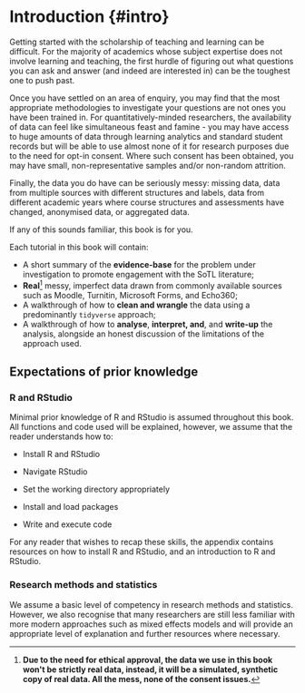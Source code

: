 # Introduction {#intro}

Getting started with the scholarship of teaching and learning can be difficult. For the majority of academics whose subject expertise does not involve learning and teaching, the first hurdle of figuring out what questions you can ask and answer (and indeed are interested in) can be the toughest one to push past.

Once you have settled on an area of enquiry, you may find that the most appropriate methodologies to investigate your questions are not ones you have been trained in. For quantitatively-minded researchers, the availability of data can feel like simultaneous feast and famine - you may have access to huge amounts of data through learning analytics and standard student records but will be able to use almost none of it for research purposes due to the need for opt-in consent. Where such consent has been obtained, you may have small, non-representative samples and/or non-random attrition.

Finally, the data you do have can be seriously messy: missing data, data from multiple sources with different structures and labels, data from different academic years where course structures and assessments have changed, anonymised data, or aggregated data.

If any of this sounds familiar, this book is for you.

Each tutorial in this book will contain:

-   A short summary of the **evidence-base** for the problem under investigation to promote engagement with the SoTL literature;
-   **Real**[^1] messy, imperfect data drawn from commonly available sources such as Moodle, Turnitin, Microsoft Forms, and Echo360;
-   A walkthrough of how to **clean and wrangle** the data using a predominantly `tidyverse` approach;
-   A walkthrough of how to **analyse**, **interpret, and**, and **write-up** the analysis, alongside an honest discussion of the limitations of the approach used.

[^1]: **Due to the need for ethical approval, the data we use in this book won't be strictly real data, instead, it will be a simulated, synthetic copy of real data. All the mess, none of the consent issues.**

## Expectations of prior knowledge

### R and RStudio

Minimal prior knowledge of R and RStudio is assumed throughout this book. All functions and code used will be explained, however, we assume that the reader understands how to:

-   Install R and RStudio

-   Navigate RStudio

-   Set the working directory appropriately

-   Install and load packages

-   Write and execute code

For any reader that wishes to recap these skills, the appendix contains resources on how to install R and RStudio, and an introduction to R and RStudio.

### Research methods and statistics

We assume a basic level of competency in research methods and statistics. However, we also recognise that many researchers are still less familiar with more modern approaches such as mixed effects models and will provide an appropriate level of explanation and further resources where necessary.
